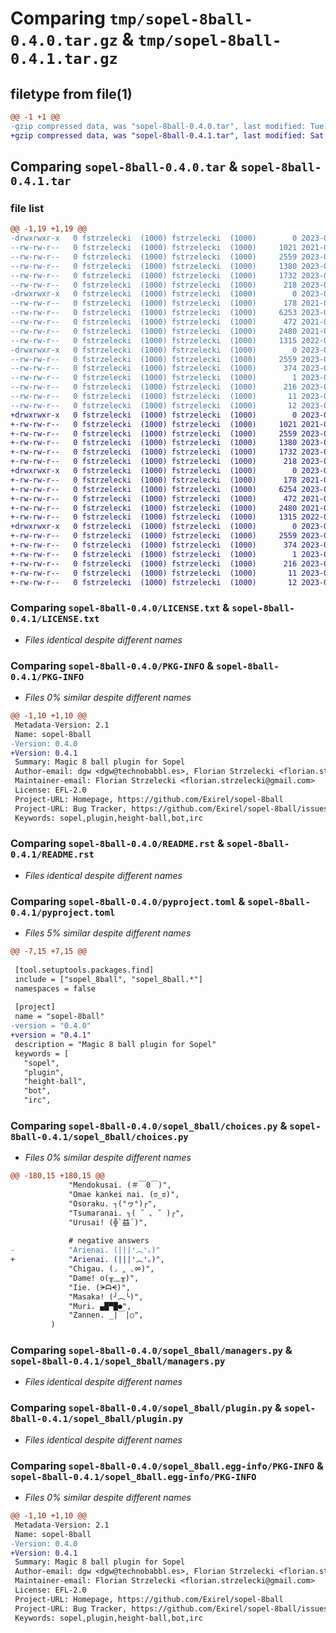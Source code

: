# Comparing `tmp/sopel-8ball-0.4.0.tar.gz` & `tmp/sopel-8ball-0.4.1.tar.gz`

## filetype from file(1)

```diff
@@ -1 +1 @@
-gzip compressed data, was "sopel-8ball-0.4.0.tar", last modified: Tue Apr 18 22:39:35 2023, max compression
+gzip compressed data, was "sopel-8ball-0.4.1.tar", last modified: Sat May  6 14:02:36 2023, max compression
```

## Comparing `sopel-8ball-0.4.0.tar` & `sopel-8ball-0.4.1.tar`

### file list

```diff
@@ -1,19 +1,19 @@
-drwxrwxr-x   0 fstrzelecki  (1000) fstrzelecki  (1000)        0 2023-04-18 22:39:35.656575 sopel-8ball-0.4.0/
--rw-rw-r--   0 fstrzelecki  (1000) fstrzelecki  (1000)     1021 2021-07-10 22:27:18.000000 sopel-8ball-0.4.0/LICENSE.txt
--rw-rw-r--   0 fstrzelecki  (1000) fstrzelecki  (1000)     2559 2023-04-18 22:39:35.656575 sopel-8ball-0.4.0/PKG-INFO
--rw-rw-r--   0 fstrzelecki  (1000) fstrzelecki  (1000)     1380 2023-04-18 22:09:45.000000 sopel-8ball-0.4.0/README.rst
--rw-rw-r--   0 fstrzelecki  (1000) fstrzelecki  (1000)     1732 2023-04-18 22:38:04.000000 sopel-8ball-0.4.0/pyproject.toml
--rw-rw-r--   0 fstrzelecki  (1000) fstrzelecki  (1000)      218 2023-04-18 22:39:35.656575 sopel-8ball-0.4.0/setup.cfg
-drwxrwxr-x   0 fstrzelecki  (1000) fstrzelecki  (1000)        0 2023-04-18 22:39:35.656575 sopel-8ball-0.4.0/sopel_8ball/
--rw-rw-r--   0 fstrzelecki  (1000) fstrzelecki  (1000)      178 2021-07-08 21:33:17.000000 sopel-8ball-0.4.0/sopel_8ball/__init__.py
--rw-rw-r--   0 fstrzelecki  (1000) fstrzelecki  (1000)     6253 2023-04-18 22:19:57.000000 sopel-8ball-0.4.0/sopel_8ball/choices.py
--rw-rw-r--   0 fstrzelecki  (1000) fstrzelecki  (1000)      472 2021-07-09 13:37:34.000000 sopel-8ball-0.4.0/sopel_8ball/config.py
--rw-rw-r--   0 fstrzelecki  (1000) fstrzelecki  (1000)     2480 2021-07-09 15:59:39.000000 sopel-8ball-0.4.0/sopel_8ball/managers.py
--rw-rw-r--   0 fstrzelecki  (1000) fstrzelecki  (1000)     1315 2022-01-20 13:17:00.000000 sopel-8ball-0.4.0/sopel_8ball/plugin.py
-drwxrwxr-x   0 fstrzelecki  (1000) fstrzelecki  (1000)        0 2023-04-18 22:39:35.656575 sopel-8ball-0.4.0/sopel_8ball.egg-info/
--rw-rw-r--   0 fstrzelecki  (1000) fstrzelecki  (1000)     2559 2023-04-18 22:39:35.000000 sopel-8ball-0.4.0/sopel_8ball.egg-info/PKG-INFO
--rw-rw-r--   0 fstrzelecki  (1000) fstrzelecki  (1000)      374 2023-04-18 22:39:35.000000 sopel-8ball-0.4.0/sopel_8ball.egg-info/SOURCES.txt
--rw-rw-r--   0 fstrzelecki  (1000) fstrzelecki  (1000)        1 2023-04-18 22:39:35.000000 sopel-8ball-0.4.0/sopel_8ball.egg-info/dependency_links.txt
--rw-rw-r--   0 fstrzelecki  (1000) fstrzelecki  (1000)      216 2023-04-18 22:39:35.000000 sopel-8ball-0.4.0/sopel_8ball.egg-info/entry_points.txt
--rw-rw-r--   0 fstrzelecki  (1000) fstrzelecki  (1000)       11 2023-04-18 22:39:35.000000 sopel-8ball-0.4.0/sopel_8ball.egg-info/requires.txt
--rw-rw-r--   0 fstrzelecki  (1000) fstrzelecki  (1000)       12 2023-04-18 22:39:35.000000 sopel-8ball-0.4.0/sopel_8ball.egg-info/top_level.txt
+drwxrwxr-x   0 fstrzelecki  (1000) fstrzelecki  (1000)        0 2023-05-06 14:02:36.162012 sopel-8ball-0.4.1/
+-rw-rw-r--   0 fstrzelecki  (1000) fstrzelecki  (1000)     1021 2021-07-10 22:27:18.000000 sopel-8ball-0.4.1/LICENSE.txt
+-rw-rw-r--   0 fstrzelecki  (1000) fstrzelecki  (1000)     2559 2023-05-06 14:02:36.162012 sopel-8ball-0.4.1/PKG-INFO
+-rw-rw-r--   0 fstrzelecki  (1000) fstrzelecki  (1000)     1380 2023-04-18 22:09:45.000000 sopel-8ball-0.4.1/README.rst
+-rw-rw-r--   0 fstrzelecki  (1000) fstrzelecki  (1000)     1732 2023-05-06 13:58:25.000000 sopel-8ball-0.4.1/pyproject.toml
+-rw-rw-r--   0 fstrzelecki  (1000) fstrzelecki  (1000)      218 2023-05-06 14:02:36.162012 sopel-8ball-0.4.1/setup.cfg
+drwxrwxr-x   0 fstrzelecki  (1000) fstrzelecki  (1000)        0 2023-05-06 14:02:36.162012 sopel-8ball-0.4.1/sopel_8ball/
+-rw-rw-r--   0 fstrzelecki  (1000) fstrzelecki  (1000)      178 2021-07-08 21:33:17.000000 sopel-8ball-0.4.1/sopel_8ball/__init__.py
+-rw-rw-r--   0 fstrzelecki  (1000) fstrzelecki  (1000)     6254 2023-05-06 13:57:23.000000 sopel-8ball-0.4.1/sopel_8ball/choices.py
+-rw-rw-r--   0 fstrzelecki  (1000) fstrzelecki  (1000)      472 2021-07-09 13:37:34.000000 sopel-8ball-0.4.1/sopel_8ball/config.py
+-rw-rw-r--   0 fstrzelecki  (1000) fstrzelecki  (1000)     2480 2021-07-09 15:59:39.000000 sopel-8ball-0.4.1/sopel_8ball/managers.py
+-rw-rw-r--   0 fstrzelecki  (1000) fstrzelecki  (1000)     1315 2022-01-20 13:17:00.000000 sopel-8ball-0.4.1/sopel_8ball/plugin.py
+drwxrwxr-x   0 fstrzelecki  (1000) fstrzelecki  (1000)        0 2023-05-06 14:02:36.162012 sopel-8ball-0.4.1/sopel_8ball.egg-info/
+-rw-rw-r--   0 fstrzelecki  (1000) fstrzelecki  (1000)     2559 2023-05-06 14:02:36.000000 sopel-8ball-0.4.1/sopel_8ball.egg-info/PKG-INFO
+-rw-rw-r--   0 fstrzelecki  (1000) fstrzelecki  (1000)      374 2023-05-06 14:02:36.000000 sopel-8ball-0.4.1/sopel_8ball.egg-info/SOURCES.txt
+-rw-rw-r--   0 fstrzelecki  (1000) fstrzelecki  (1000)        1 2023-05-06 14:02:36.000000 sopel-8ball-0.4.1/sopel_8ball.egg-info/dependency_links.txt
+-rw-rw-r--   0 fstrzelecki  (1000) fstrzelecki  (1000)      216 2023-05-06 14:02:36.000000 sopel-8ball-0.4.1/sopel_8ball.egg-info/entry_points.txt
+-rw-rw-r--   0 fstrzelecki  (1000) fstrzelecki  (1000)       11 2023-05-06 14:02:36.000000 sopel-8ball-0.4.1/sopel_8ball.egg-info/requires.txt
+-rw-rw-r--   0 fstrzelecki  (1000) fstrzelecki  (1000)       12 2023-05-06 14:02:36.000000 sopel-8ball-0.4.1/sopel_8ball.egg-info/top_level.txt
```

### Comparing `sopel-8ball-0.4.0/LICENSE.txt` & `sopel-8ball-0.4.1/LICENSE.txt`

 * *Files identical despite different names*

### Comparing `sopel-8ball-0.4.0/PKG-INFO` & `sopel-8ball-0.4.1/PKG-INFO`

 * *Files 0% similar despite different names*

```diff
@@ -1,10 +1,10 @@
 Metadata-Version: 2.1
 Name: sopel-8ball
-Version: 0.4.0
+Version: 0.4.1
 Summary: Magic 8 ball plugin for Sopel
 Author-email: dgw <dgw@technobabbl.es>, Florian Strzelecki <florian.strzelecki@gmail.com>
 Maintainer-email: Florian Strzelecki <florian.strzelecki@gmail.com>
 License: EFL-2.0
 Project-URL: Homepage, https://github.com/Exirel/sopel-8ball
 Project-URL: Bug Tracker, https://github.com/Exirel/sopel-8ball/issues
 Keywords: sopel,plugin,height-ball,bot,irc
```

### Comparing `sopel-8ball-0.4.0/README.rst` & `sopel-8ball-0.4.1/README.rst`

 * *Files identical despite different names*

### Comparing `sopel-8ball-0.4.0/pyproject.toml` & `sopel-8ball-0.4.1/pyproject.toml`

 * *Files 5% similar despite different names*

```diff
@@ -7,15 +7,15 @@
 
 [tool.setuptools.packages.find]
 include = ["sopel_8ball", "sopel_8ball.*"]
 namespaces = false
 
 [project]
 name = "sopel-8ball"
-version = "0.4.0"
+version = "0.4.1"
 description = "Magic 8 ball plugin for Sopel"
 keywords = [
   "sopel",
   "plugin",
   "height-ball",
   "bot",
   "irc",
```

### Comparing `sopel-8ball-0.4.0/sopel_8ball/choices.py` & `sopel-8ball-0.4.1/sopel_8ball/choices.py`

 * *Files 0% similar despite different names*

```diff
@@ -180,15 +180,15 @@
             "Mendokusai. (＃￣0￣)",
             "Omae kankei nai. (ಠ_ಠ)",
             "Osoraku. ┐(°ヮ°)┌",
             "Tsumaranai. ┐( ˘ ､ ˘ )┌",
             "Urusai! (╬`益´)",
 
             # negative answers
-            "Arienai. (|||❛︵❛。)"
+            "Arienai. (|||❛︵❛。)",
             "Chigau. (◞ ‸ ◟ㆀ)",
             "Dame! o(╥﹏╥)",
             "Iie. (ᗒᗩᗕ)",
             "Masaka! (╯︵╰)",
             "Muri. ▄█▀█●",
             "Zannen. _|￣|○",
         )
```

### Comparing `sopel-8ball-0.4.0/sopel_8ball/managers.py` & `sopel-8ball-0.4.1/sopel_8ball/managers.py`

 * *Files identical despite different names*

### Comparing `sopel-8ball-0.4.0/sopel_8ball/plugin.py` & `sopel-8ball-0.4.1/sopel_8ball/plugin.py`

 * *Files identical despite different names*

### Comparing `sopel-8ball-0.4.0/sopel_8ball.egg-info/PKG-INFO` & `sopel-8ball-0.4.1/sopel_8ball.egg-info/PKG-INFO`

 * *Files 0% similar despite different names*

```diff
@@ -1,10 +1,10 @@
 Metadata-Version: 2.1
 Name: sopel-8ball
-Version: 0.4.0
+Version: 0.4.1
 Summary: Magic 8 ball plugin for Sopel
 Author-email: dgw <dgw@technobabbl.es>, Florian Strzelecki <florian.strzelecki@gmail.com>
 Maintainer-email: Florian Strzelecki <florian.strzelecki@gmail.com>
 License: EFL-2.0
 Project-URL: Homepage, https://github.com/Exirel/sopel-8ball
 Project-URL: Bug Tracker, https://github.com/Exirel/sopel-8ball/issues
 Keywords: sopel,plugin,height-ball,bot,irc
```

